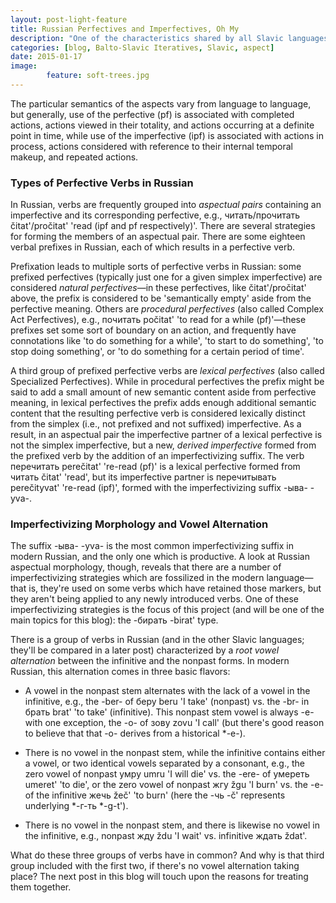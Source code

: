 ```yaml
---
layout: post-light-feature
title: Russian Perfectives and Imperfectives, Oh My
description: "One of the characteristics shared by all Slavic languages is the distinction made in the verb between perfective and imperfective aspects."
categories: [blog, Balto-Slavic Iteratives, Slavic, aspect] 
date: 2015-01-17
image: 
        feature: soft-trees.jpg
---
```


The particular semantics of the aspects vary from language to language, but generally, use of the perfective (pf) is associated with completed actions, actions viewed in their totality, and actions occurring at a definite point in time, while use of the imperfective (ipf) is associated with actions in process, actions considered with reference to their internal temporal makeup, and repeated actions.

### Types of Perfective Verbs in Russian

In Russian, verbs are frequently grouped into *aspectual pairs* containing an imperfective and its corresponding perfective, e.g., <span class="russ">читать/прочитать</span> <span class="trans">čitat'/pročitat'</span> 'read (ipf and pf respectively)'. There are several strategies for forming the members of an aspectual pair. There are some eighteen verbal prefixes in Russian, each of which results in a perfective verb. 

Prefixation leads to multiple sorts of perfective verbs in Russian: some prefixed perfectives (typically just one for a given simplex imperfective) are considered *natural perfectives*&mdash;in these perfectives, like <span class="trans">čitat'/pročitat'</span> above, the prefix is considered to be 'semantically empty' aside from the perfective meaning. Others are *procedural perfectives* (also called Complex Act Perfectives), e.g., <span class="russ">почитать</span> <span class="trans">počitat'</span> 'to read for a while (pf)'&mdash;these prefixes set some sort of boundary on an action, and frequently have connotations like 'to do something for a while', 'to start to do something', 'to stop doing something', or 'to do something for a certain period of time'.

A third group of prefixed perfective verbs are *lexical perfectives* (also called Specialized Perfectives). While in procedural perfectives the prefix might be said to add a small amount of new semantic content aside from perfective meaning, in lexical perfectives the prefix adds enough additional semantic content that the resulting perfective verb is considered lexically distinct from the simplex (i.e., not prefixed and not suffixed) imperfective. As a result, in an aspectual pair the imperfective partner of a lexical perfective is not the simplex imperfective, but a new, *derived imperfective* formed from the prefixed verb by the addition of an imperfectivizing suffix. The verb <span class="russ">перечитать</span> <span class="trans">perečitat'</span> 're-read (pf)' is a lexical perfective formed from <span class="russ">читать</span> <span class="trans">čitat'</span> 'read', but its imperfective partner is  <span class="russ">перечитывать</span> <span class="trans">perečityvat'</span> 're-read (ipf)', formed with the imperfectivizing suffix <span class="russ">-ыва-</span> <span class="trans">-yva-</span>.

### Imperfectivizing Morphology and Vowel Alternation

The suffix <span class="russ">-ыва-</span> <span class="trans">-yva-</span> is the most common imperfectivizing suffix in modern Russian, and the only one which is productive. A look at Russian aspectual morphology, though, reveals that there are a number of imperfectivizing strategies which are fossilized in the modern language&mdash;that is, they're used on some verbs which have retained those markers, but they aren't being applied to any newly introduced verbs. One of these imperfectivizing strategies is the focus of this project (and will be one of the main topics for this blog): the <span class="russ">-бирать</span> <span class="trans">-birat'</span> type.

There is a group of verbs in Russian (and in the other Slavic languages; they'll be compared in a later post) characterized by a *root vowel alternation* between the infinitive and the nonpast forms. In modern Russian, this alternation comes in three basic flavors:

* A vowel in the nonpast stem alternates with the lack of a vowel in the infinitive, e.g., the <span class="trans">-ber-</span> of <span class="russ">беру</span> <span class="trans">beru</span> 'I take' (nonpast) vs. the <span class="trans">-br-</span> in <span class="russ">брать</span> <span class="trans">brat'</span> 'to take' (infinitive). This nonpast stem vowel is always <span class="trans">-e-</span> with one exception, the <span class="trans">-o-</span> of <span class="russ">зову</span> <span class="trans">zovu</span> 'I call' (but there's good reason to believe that that <span class="trans">-o-</span> derives from a historical <span class="trans">\*-e-</span>).

* There is no vowel in the nonpast stem, while the infinitive contains either a vowel, or two identical vowels separated by a consonant, e.g., the zero vowel of nonpast <span class="russ">умру</span> <span class="trans">umru</span> 'I will die' vs. the <span class="trans">-ere-</span> of <span class="russ">умереть</span> <span class="trans">umeret'</span> 'to die', or the zero vowel of nonpast <span class="russ">жгу</span> <span class="trans">žgu</span> 'I burn' vs. the <span class="trans">-e-</span> of the infinitive <span class="russ">жечь</span> <span class="trans">žeč'</span> 'to burn' (here the <span class="russ">-чь</span> <span class="trans">-č'</span> represents underlying <span class="russ">\*-г-ть</span> <span class="trans">\*-g-t'</span>).

* There is no vowel in the nonpast stem, and there is likewise no vowel in the infinitive, e.g., nonpast <span class="russ">жду</span> <span class="trans">ždu</span> 'I wait' vs. infinitive <span class="russ">ждать</span> <span class="trans">ždat'</span>.

What do these three groups of verbs have in common? And why is that third group included with the first two, if there's no vowel alternation taking place? The next post in this blog will touch upon the reasons for treating them together.
